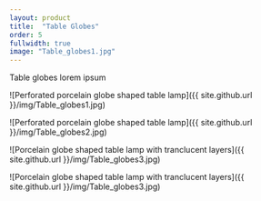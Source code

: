 ```yaml
---
layout: product
title:  "Table Globes"
order: 5
fullwidth: true
image: "Table_globes1.jpg"
---
```


Table globes lorem ipsum

![Perforated porcelain globe shaped table lamp]({{ site.github.url }}/img/Table_globes1.jpg)

![Perforated porcelain globe shaped table lamp]({{ site.github.url }}/img/Table_globes2.jpg)

![Porcelain globe shaped table lamp with tranclucent layers]({{ site.github.url }}/img/Table_globes3.jpg)

![Porcelain globe shaped table lamp with tranclucent layers]({{ site.github.url }}/img/Table_globes3.jpg)
